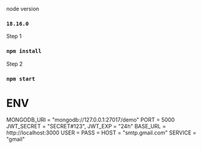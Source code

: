 node version
### `18.16.0`

Step 1

### `npm install`

Step 2

### `npm start`

# ENV

MONGODB_URI = "mongodb://127.0.0.1:27017/demo"
PORT = 5000
JWT_SECRET = "SECRET#123",
JWT_EXP = "24h"
BASE_URL = http://localhost:3000
USER = 
PASS = 
HOST =  "smtp.gmail.com"
SERVICE = "gmail"